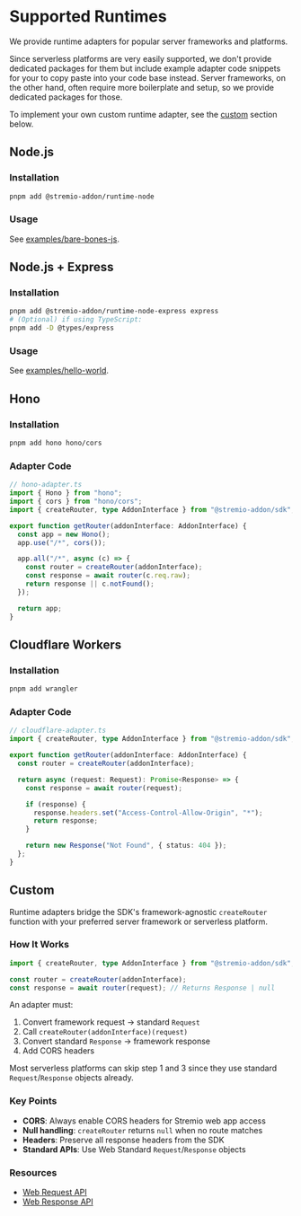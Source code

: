# Supported Runtimes

We provide runtime adapters for popular server frameworks and platforms.

Since serverless platforms are very easily supported, we don't provide dedicated packages for them but include example adapter code snippets for your to copy paste into your code base instead. Server frameworks, on the other hand, often require more boilerplate and setup, so we provide dedicated packages for those.

To implement your own custom runtime adapter, see the [custom](#custom) section below.

## Node.js

### Installation

```bash
pnpm add @stremio-addon/runtime-node
```

### Usage

See [examples/bare-bones-js](../examples/bare-bones-js/).

## Node.js + Express

### Installation

```bash
pnpm add @stremio-addon/runtime-node-express express
# (Optional) if using TypeScript:
pnpm add -D @types/express
```

### Usage

See [examples/hello-world](../examples/hello-world/).

## Hono

### Installation

```bash
pnpm add hono hono/cors
```

### Adapter Code

```typescript
// hono-adapter.ts
import { Hono } from "hono";
import { cors } from "hono/cors";
import { createRouter, type AddonInterface } from "@stremio-addon/sdk";

export function getRouter(addonInterface: AddonInterface) {
  const app = new Hono();
  app.use("/*", cors());

  app.all("/*", async (c) => {
    const router = createRouter(addonInterface);
    const response = await router(c.req.raw);
    return response || c.notFound();
  });

  return app;
}
```

## Cloudflare Workers

### Installation

```bash
pnpm add wrangler
```

### Adapter Code

```typescript
// cloudflare-adapter.ts
import { createRouter, type AddonInterface } from "@stremio-addon/sdk";

export function getRouter(addonInterface: AddonInterface) {
  const router = createRouter(addonInterface);

  return async (request: Request): Promise<Response> => {
    const response = await router(request);

    if (response) {
      response.headers.set("Access-Control-Allow-Origin", "*");
      return response;
    }

    return new Response("Not Found", { status: 404 });
  };
}
```

## Custom

Runtime adapters bridge the SDK's framework-agnostic `createRouter` function with your preferred server framework or serverless platform.

### How It Works

```typescript
import { createRouter, type AddonInterface } from "@stremio-addon/sdk";

const router = createRouter(addonInterface);
const response = await router(request); // Returns Response | null
```

An adapter must:

1. Convert framework request -> standard `Request`
2. Call `createRouter(addonInterface)(request)`
3. Convert standard `Response` -> framework response
4. Add CORS headers

Most serverless platforms can skip step 1 and 3 since they use standard `Request`/`Response` objects already.

### Key Points

- **CORS**: Always enable CORS headers for Stremio web app access
- **Null handling**: `createRouter` returns `null` when no route matches
- **Headers**: Preserve all response headers from the SDK
- **Standard APIs**: Use Web Standard `Request`/`Response` objects

### Resources

- [Web Request API](https://developer.mozilla.org/en-US/docs/Web/API/Request)
- [Web Response API](https://developer.mozilla.org/en-US/docs/Web/API/Response)
